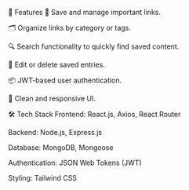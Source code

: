 🚀 Features
📌 Save and manage important links.

🗂️ Organize links by category or tags.

🔍 Search functionality to quickly find saved content.

📝 Edit or delete saved entries.

📦 JWT-based user authentication.

📑 Clean and responsive UI.

🛠️ Tech Stack
Frontend: React.js, Axios, React Router

Backend: Node.js, Express.js

Database: MongoDB, Mongoose

Authentication: JSON Web Tokens (JWT)

Styling: Tailwind CSS 
